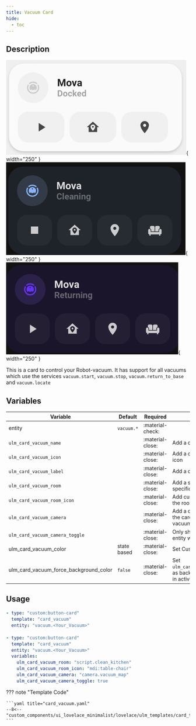 ```yaml
---
title: Vacuum Card
hide:
  - toc
---
```


<!-- markdownlint-disable MD046 -->

## Description

![example-image](../../assets/img/ulm_cards/card_vacuum_docked.png){ width="250" }
![example-image](../../assets/img/ulm_cards/card_vacuum_cleaning.png){ width="250" }
![example-image](../../assets/img/ulm_cards/card_vacuum_returning.png){ width="250" }

This is a card to control your Robot-vacuum. It has support for all vacuums which use the services `vacuum.start`, `vacuum.stop`, `vacuum.return_to_base` and `vacuum.locate`

## Variables

| Variable                               | Default     | Required         | Notes                                                             |
| -------------------------------------- | ----------- | ---------------- | ----------------------------------------------------------------- |
| entity                                 | `vacuum.*`  | :material-check: |                                                                   |
| `ulm_card_vacuum_name`                 |             | :material-close: | Add a custom name                                                 |
| `ulm_card_vacuum_icon`                 |             | :material-close: | Add a custom MDI icon                                             |
| `ulm_card_vacuum_label`                |             | :material-close: | Add a custom label                                                |
| `ulm_card_vacuum_room`                 |             | :material-close: | Add a script to clean a specific room                             |
| `ulm_card_vacuum_room_icon`            |             | :material-close: | Add custom icon to the room script                                |
| `ulm_card_vacuum_camera`               |             | :material-close: | Add a camera entity to the card to show the vacuum map            |
| `ulm_card_vacuum_camera_toggle`        |             | :material-close: | Only show the camera entity while cleaning                        |
| ulm_card_vacuum_color                  | state based | :material-close: | Set Custom Color                                                  |
| ulm_card_vacuum_force_background_color | `false`     | :material-close: | Set `ulm_card_vacuum_color` as background color in active state ` |

## Usage

```yaml
- type: "custom:button-card"
  template: "card_vacuum"
  entity: "vacuum.<Your_Vacuum>"

- type: "custom:button-card"
  template: "card_vacuum"
  entity: "vacuum.<Your_Vacuum>"
  variables:
    ulm_card_vacuum_room: "script.clean_kitchen"
    ulm_card_vacuum_room_icon: "mdi:table-chair"
    ulm_card_vacuum_camera: "camera.vacuum_map"
    ulm_card_vacuum_camera_toggle: true
```

??? note "Template Code"

    ```yaml title="card_vacuum.yaml"
    --8<-- "custom_components/ui_lovelace_minimalist/lovelace/ulm_templates/card_templates/cards/card_vacuum.yaml"
    ```
